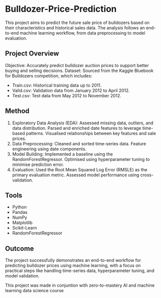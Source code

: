 # Bulldozer-Price-Prediction
This project aims to predict the future sale price of bulldozers based on their characteristics and historical sales data. The analysis follows an end-to-end machine learning workflow, from data preprocessing to model evaluation.

## Project Overview
Objective: Accurately predict bulldozer auction prices to support better buying and selling decisions.
Dataset: Sourced from the Kaggle Bluebook for Bulldozers competition, which includes:
- Train.csv: Historical training data up to 2011.
- Valid.csv: Validation data from January 2012 to April 2012.
- Test.csv: Test data from May 2012 to November 2012.

## Method
1. Exploratory Data Analysis (EDA): Assessed missing data, outliers, and data distribution. Parsed and enriched date features to leverage time-based patterns. Visualised relationships between key features and sale prices.
2. Data Preprocessing: Cleaned and sorted time-series data. Feature engineering using date components.
3. Model Building: Implemented a baseline using the RandomForestRegressor. Optimised using hyperparameter tuning to minimise prediction error.
4. Evaluation: Used the Root Mean Squared Log Error (RMSLE) as the primary evaluation metric. Assessed model performance using cross-validation.

## Tools
- Python
- Pandas
- NumPy
- Matplotlib
- Scikit-Learn
- RandomForestRegressor

## Outcome
The project successfully demonstrates an end-to-end workflow for predicting bulldozer prices using machine learning, with a focus on practical steps like handling time-series data, hyperparameter tuning, and model validation.

This project was made in conjuntion with zero-to-mastery AI and machine learning data science course
